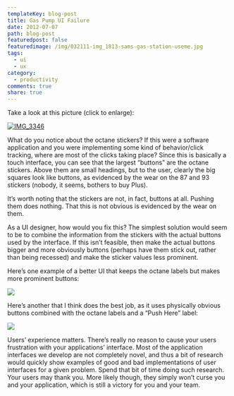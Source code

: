 ```yaml
---
templateKey: blog-post
title: Gas Pump UI Failure
date: 2012-07-07
path: blog-post
featuredpost: false
featuredimage: /img/032111-img_1813-sams-gas-station-useme.jpg
tags:
  - ui
  - ux
category:
  - productivity
comments: true
share: true
---
```


Take a look at this picture (click to enlarge):

[![IMG_3346](/img/IMG_3346_thumb.jpg "IMG_3346")](/img/IMG_3346.jpg)

What do you notice about the octane stickers? If this were a software application and you were implementing some kind of behavior/click tracking, where are most of the clicks taking place? Since this is basically a touch interface, you can see that the largest “buttons” are the octane stickers. Above them are small headings, but to the user, clearly the big squares look like buttons, as evidenced by the wear on the 87 and 93 stickers (nobody, it seems, bothers to buy Plus).

It’s worth noting that the stickers are not, in fact, buttons at all. Pushing them does nothing. That this is not obvious is evidenced by the wear on them.

As a UI designer, how would you fix this? The simplest solution would seem to be to combine the information from the stickers with the actual buttons used by the interface. If this isn’t feasible, then make the actual buttons bigger and more obviously buttons (perhaps have them stick out, rather than being recessed) and make the sticker values less prominent.

Here’s one example of a better UI that keeps the octane labels but makes more prominent buttons:

![](/img/20100602125807Gas_Station_Pump_Five_Octane_Ratings.jpg)

Here’s another that I think does the best job, as it uses physically obvious buttons combined with the octane labels and a “Push Here” label:

![](/img/032111-img_1813-sams-gas-station-useme.jpg)

Users’ experience matters. There’s really no reason to cause your users frustration with your applications’ interface. Most of the application interfaces we develop are not completely novel, and thus a bit of research would quickly show examples of good and bad implementations of user interfaces for a given problem. Spend that bit of time doing such research. Your users may thank you. More likely though, they simply won’t curse you and your application, which is still a victory for you and your team.
